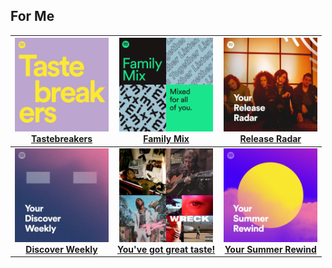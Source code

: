 ## For Me
[start-desc]: #

[//]: # (Replace this line with a description persistent with the repository.)

[end-desc]: #

<a href="Tastebreakers/songs.md"><img width="150" height="150" src="Tastebreakers/cover.jpg"><br><b>Tastebreakers<b></a>|<a href="Family Mix/songs.md"><img width="150" height="150" src="Family Mix/cover.jpg"><br><b>Family Mix<b></a>|<a href="Release Radar/songs.md"><img width="150" height="150" src="Release Radar/cover.jpg"><br><b>Release Radar<b></a>
:--:|:--:|:--:
<a href="Discover Weekly/songs.md"><img width="150" height="150" src="Discover Weekly/cover.jpg"><br><b>Discover Weekly<b></a>|<a href="You've got great taste!/songs.md"><img width="150" height="150" src="You've got great taste!/cover.jpg"><br><b>You've got great taste!<b></a>|<a href="Your Summer Rewind/songs.md"><img width="150" height="150" src="Your Summer Rewind/cover.jpg"><br><b>Your Summer Rewind<b></a>

